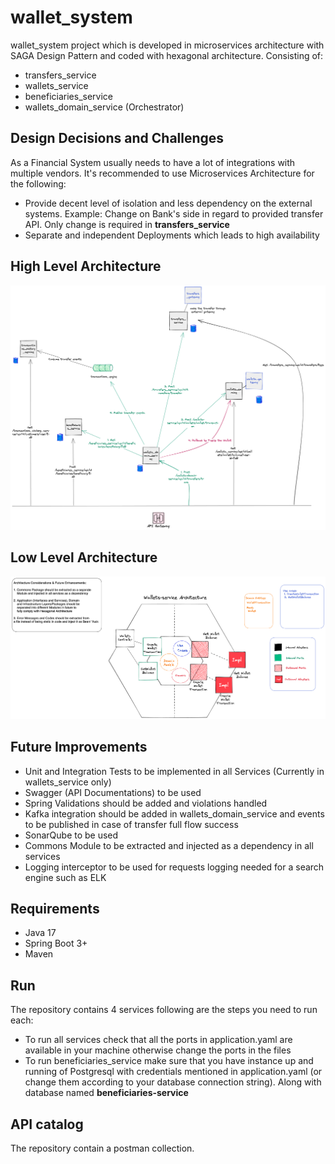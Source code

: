 # wallet_system

wallet_system project which is developed in microservices architecture with SAGA Design Pattern
and coded with hexagonal architecture. Consisting of: <br>
- transfers_service
- wallets_service
- beneficiaries_service
- wallets_domain_service (Orchestrator)

## Design Decisions and Challenges
As a Financial System usually needs to have a lot of integrations with multiple
vendors. It's recommended to use Microservices Architecture for the following: 

- Provide decent level
of isolation and less dependency on the external systems. Example: Change on Bank's side in regard to provided transfer API. Only change
is required in <b> transfers_service</b>
- Separate and independent Deployments which leads to high availability

## High Level Architecture
![img_1.png](img_1.png)

## Low Level Architecture
![img_2.png](img_2.png)


## Future Improvements
- Unit and Integration Tests to be implemented in all Services (Currently in wallets_service only)
- Swagger (API Documentations) to be used
- Spring Validations should be added and violations handled
- Kafka integration should be added in wallets_domain_service and events to be published in case of transfer full flow success
- SonarQube to be used
- Commons Module to be extracted and injected as a dependency in all services
- Logging interceptor to be used for requests logging needed for a search engine such as ELK

## Requirements

- Java 17
- Spring Boot 3+
- Maven

## Run
The repository contains 4 services following are the steps you need to run each: <br>
- To run all services check that all the ports in application.yaml are available in your machine otherwise change the ports in the files
- To run beneficiaries_service make sure that you have instance up and running of Postgresql with credentials mentioned in application.yaml (or change them according to your database connection string). Along with database named <b>beneficiaries-service</b>

## API catalog
The repository contain a postman collection.

